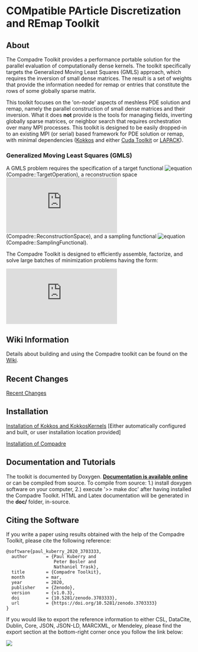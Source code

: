 # COMpatible PArticle Discretization and REmap Toolkit

## About

The Compadre Toolkit provides a performance portable solution for the parallel evaluation of computationally dense kernels. The toolkit specifically targets the Generalized Moving Least Squares (GMLS) approach, which requires the inversion of small dense matrices. The result is a set of weights that provide the information needed for remap or entries that constitute the rows of some globally sparse matrix.

This toolkit focuses on the 'on-node' aspects of meshless PDE solution and remap, namely the parallel construction of small dense matrices and their inversion. What it does **not** provide is the tools for managing fields, inverting globally sparse matrices, or neighbor search that requires orchestration over many MPI processes. This toolkit is designed to be easily dropped-in to an existing MPI (or serial) based framework for PDE solution or remap, with minimal dependencies ([Kokkos](https://github.com/kokkos/kokkos) and either [Cuda Toolkit](https://developer.nvidia.com/cuda-toolkit) or [LAPACK](http://www.netlib.org/lapack/)).

### Generalized Moving Least Squares (GMLS)

A GMLS problem requires the specification of a target functional ![equation](https://latex.codecogs.com/gif.latex?\tau) (Compadre::TargetOperation), a reconstruction space ![equation](https://latex.codecogs.com/gif.latex?V) (Compadre::ReconstructionSpace), and a sampling functional ![equation](https://latex.codecogs.com/gif.latex?\lambda) (Compadre::SamplingFunctional).

The Compadre Toolkit is designed to efficiently assemble, factorize, and solve large batches of minimization problems having the form:

![equation](https://latex.codecogs.com/png.latex?%5Cbg_white%20%5Clarge%20%5C%5C%20%5Cbegin%7Balign*%7D%20p%5E%7B*%7D%26%20%3D%26%20%5Cunderset%7Bp%20%5Cin%20V%7D%7B%5Ctext%7Barg%20min%7D%7D%5C%3B%5Cfrac%7B1%7D%7B2%7D%5Csum_%7Bj%3D1%7D%5EN%20%28%5Clambda_j%28u%29-%5Clambda_j%28p%29%29%5E%7B2%7D%5Comega%28%5Ctau%3B%5Clambda_j%29%5C%5C%5C%5C%20%26%26%5Ctau%28u%29%20%5Capprox%20%5Ctau%28p%5E%7B*%7D%29%20%5Cend%7Balign*%7D)
<!---
https://www.codecogs.com/latex/eqneditor.php
\[\large \begin{align*}
p^{*}& =& \underset{p \in V}{\text{arg min}}\;\frac{1}{2}\sum_{j=1}^N (\lambda_j(u)-\lambda_j(p))^{2}\omega(\tau;\lambda_j)\\\\
&&\tau(u) \approx \tau(p^{*})
\end{align*} \]
--->

## Wiki Information
Details about building and using the Compadre toolkit can be found on the [Wiki](https://github.com/SNLComputation/compadre/wiki).

## Recent Changes
[Recent Changes](https://github.com/SNLComputation/compadre/wiki/Changelog)

## Installation
[Installation of Kokkos and KokkosKernels](https://github.com/SNLComputation/compadre/wiki/Kokkos-and-KokkosKernels) [Either automatically configured and built, or user installation location provided]

[Installation of Compadre](https://github.com/SNLComputation/compadre/wiki/Building-Compadre)

## Documentation and Tutorials
The toolkit is documented by Doxygen. <b>[Documentation is available online](https://snlcomputation.github.io/compadre/index.html)</b> or can be compiled from source.
To compile from source: 1.) install doxygen software on your computer, 2.) execute '>> make doc' after having installed the Compadre Toolkit. HTML and Latex documentation will be generated in the <b>doc/</b> folder, in-source. 

## Citing the Software

If you write a paper using results obtained with the help of the Compadre Toolkit, please cite the following reference:

```
@software{paul_kuberry_2020_3703333,
  author       = {Paul Kuberry and
                  Peter Bosler and
                  Nathaniel Trask},
  title        = {Compadre Toolkit},
  month        = mar,
  year         = 2020,
  publisher    = {Zenodo},
  version      = {v1.0.3},
  doi          = {10.5281/zenodo.3703333},
  url          = {https://doi.org/10.5281/zenodo.3703333}
}
```

If you would like to export the reference information to either CSL, DataCite, Dublin, Core, JSON, JSON-LD, MARCXML, or Mendeley, please find the export section at the bottom-right corner once you follow the link below:

<a href="https://doi.org/10.5281/zenodo.3338664" target="_blank"><img src="https://zenodo.org/badge/DOI/10.5281/zenodo.3703333.svg"></a>


